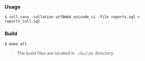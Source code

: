 ### Usage

```shell
$ coll_conv -collation utf8mb4_unicode_ci -file reports.sql > reports_coll.sql
```

### Build

```shell
$ make all
```

> The build files are located in `./builds` directory.
